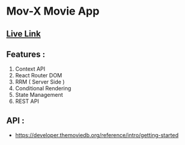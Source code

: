 # Mov-X Movie App
## [Live Link](https://mov-x001.netlify.app/)

## Features : 


<ol>
    <li>Context API</li>
    <li>React Router DOM</li>
    <li>RRM ( Server Side )</li>
    <li>Conditional Rendering</li>
    <li>State Management</li>
    <li>REST API</li>
</ol>

## API :
- https://developer.themoviedb.org/reference/intro/getting-started
